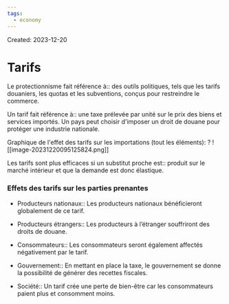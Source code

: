 ```yaml
---
tags:
  - economy
---
```

Created: 2023-12-20

# Tarifs

Le protectionnisme fait référence à:: des outils politiques, tels que les tarifs douaniers, les quotas et les subventions, conçus pour restreindre le commerce.
<!--SR:!2024-01-25,2,170-->

Un tarif fait référence à:: une taxe prélevée par unité sur le prix des biens et services importés. Un pays peut choisir d'imposer un droit de douane pour protéger une industrie nationale.
<!--SR:!2024-01-26,2,150-->

Graphique de l'effet des tarifs sur les importations (tout les éléments):
?
![[image-20231220095125824.png]]
<!--SR:!2024-01-25,5,230-->

Les tarifs sont plus efficaces si un substitut proche est:: produit sur le marché intérieur et que la demande est donc élastique.
<!--SR:!2024-01-28,8,250-->

### Effets des tarifs sur les parties prenantes
- Producteurs nationaux:: Les producteurs nationaux bénéficieront globalement de ce tarif.
<!--SR:!2024-01-26,6,250-->
- Producteurs étrangers:: Les producteurs à l’étranger souffriront des droits de douane.
<!--SR:!2024-01-30,10,250-->
- Consommateurs:: Les consommateurs seront également affectés négativement par le tarif.
<!--SR:!2024-01-29,9,250-->
- Gouvernement:: En mettant en place la taxe, le gouvernement se donne la possibilité de générer des recettes fiscales.
<!--SR:!2024-01-29,9,250-->
- Société:: Un tarif crée une perte de bien-être car les consommateurs paient plus et consomment moins.
<!--SR:!2024-01-25,5,230-->

